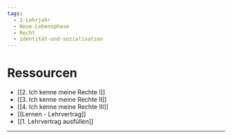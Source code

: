 ```yaml
---
tags:
  - 1-Lehrjahr
  - Neue-Lebensphase
  - Recht
  - identität-und-sozialisation
---
```

# Ressourcen

- [[2. Ich kenne meine Rechte I]]
- [[3. Ich kenne meine Rechte II]]
- [[4. Ich kenne meine Rechte III]]
- [[Lernen - Lehrvertrag]]
- [[1. Lehrvertrag ausfüllen]]


---
